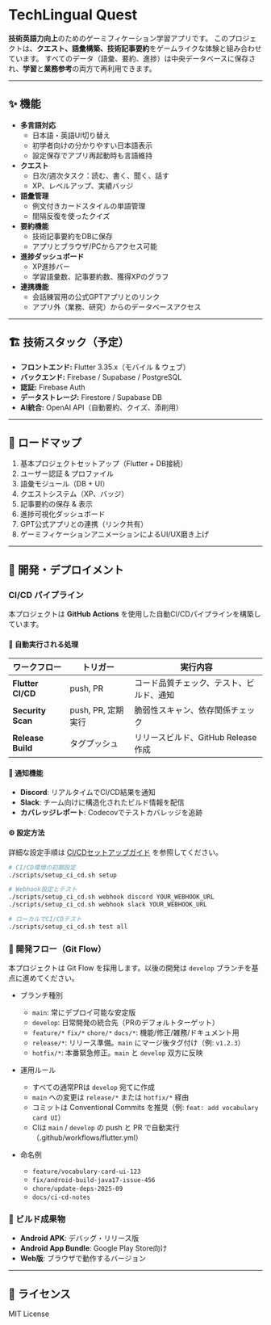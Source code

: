 # TechLingual Quest

**技術英語力向上**のためのゲーミフィケーション学習アプリです。
このプロジェクトは、**クエスト、語彙構築、技術記事要約**をゲームライクな体験と組み合わせています。
すべてのデータ（語彙、要約、進捗）は中央データベースに保存され、**学習**と**業務参考**の両方で再利用できます。

---

## ✨ 機能

- **多言語対応**
  - 日本語・英語UI切り替え
  - 初学者向けの分かりやすい日本語表示
  - 設定保存でアプリ再起動時も言語維持
- **クエスト**
  - 日次/週次タスク：読む、書く、聞く、話す
  - XP、レベルアップ、実績バッジ
- **語彙管理**
  - 例文付きカードスタイルの単語管理
  - 間隔反復を使ったクイズ
- **要約機能**
  - 技術記事要約をDBに保存
  - アプリとブラウザ/PCからアクセス可能
- **進捗ダッシュボード**
  - XP進捗バー
  - 学習語彙数、記事要約数、獲得XPのグラフ
- **連携機能**
  - 会話練習用の公式GPTアプリとのリンク
  - アプリ外（業務、研究）からのデータベースアクセス

---

## 🏗️ 技術スタック（予定）

- **フロントエンド:** Flutter 3.35.x（モバイル & ウェブ）
- **バックエンド:** Firebase / Supabase / PostgreSQL
- **認証:** Firebase Auth
- **データストレージ:** Firestore / Supabase DB
- **AI統合:** OpenAI API（自動要約、クイズ、添削用）

---

## 🚀 ロードマップ

1. 基本プロジェクトセットアップ（Flutter + DB接続）
2. ユーザー認証 & プロファイル
3. 語彙モジュール（DB + UI）
4. クエストシステム（XP、バッジ）
5. 記事要約の保存 & 表示
6. 進捗可視化ダッシュボード
7. GPT公式アプリとの連携（リンク共有）
8. ゲーミフィケーションアニメーションによるUI/UX磨き上げ

---

## 🔧 開発・デプロイメント

### CI/CD パイプライン

本プロジェクトは **GitHub Actions** を使用した自動CI/CDパイプラインを構築しています。

#### 🚀 自動実行される処理

| ワークフロー | トリガー | 実行内容 |
|-------------|----------|----------|
| **Flutter CI/CD** | push, PR | コード品質チェック、テスト、ビルド、通知 |
| **Security Scan** | push, PR, 定期実行 | 脆弱性スキャン、依存関係チェック |
| **Release Build** | タグプッシュ | リリースビルド、GitHub Release作成 |

#### 📢 通知機能

- **Discord**: リアルタイムでCI/CD結果を通知
- **Slack**: チーム向けに構造化されたビルド情報を配信
- **カバレッジレポート**: Codecovでテストカバレッジを追跡

#### ⚙️ 設定方法

詳細な設定手順は [CI/CDセットアップガイド](docs/ci-cd-setup.md) を参照してください。

```bash
# CI/CD環境の初期設定
./scripts/setup_ci_cd.sh setup

# Webhook設定とテスト
./scripts/setup_ci_cd.sh webhook discord YOUR_WEBHOOK_URL
./scripts/setup_ci_cd.sh webhook slack YOUR_WEBHOOK_URL

# ローカルでCI/CDテスト
./scripts/setup_ci_cd.sh test all
```

### 🧭 開発フロー（Git Flow）

本プロジェクトは Git Flow を採用します。以後の開発は `develop` ブランチを基点に進めてください。

- ブランチ種別
  - `main`: 常にデプロイ可能な安定版
  - `develop`: 日常開発の統合先（PRのデフォルトターゲット）
  - `feature/*` `fix/*` `chore/*` `docs/*`: 機能/修正/雑務/ドキュメント用
  - `release/*`: リリース準備。`main` にマージ後タグ付け（例: `v1.2.3`）
  - `hotfix/*`: 本番緊急修正。`main` と `develop` 双方に反映

- 運用ルール
  - すべての通常PRは `develop` 宛てに作成
  - `main` への変更は `release/*` または `hotfix/*` 経由
  - コミットは Conventional Commits を推奨（例: `feat: add vocabulary card UI`）
  - CIは `main` / `develop` の push と PR で自動実行（.github/workflows/flutter.yml）

- 命名例
  - `feature/vocabulary-card-ui-123`
  - `fix/android-build-java17-issue-456`
  - `chore/update-deps-2025-09`
  - `docs/ci-cd-notes`

### 📱 ビルド成果物

- **Android APK**: デバッグ・リリース版
- **Android App Bundle**: Google Play Store向け
- **Web版**: ブラウザで動作するバージョン

---

## 📜 ライセンス
MIT License

